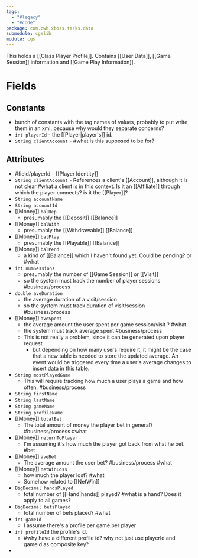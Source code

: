 ```yaml
---
tags:
  - "#legacy"
  - "#code"
package: com.cwh.xboss.tasks.data
submodule: cgslib
module: cgs
---
```

This holds a [[Class Player Profile]]. 
Contains [[User Data]], [[Game Session]] information and  [[Game Play Information]].

# Fields
## Constants
- bunch of constants with the tag names of values, probably to put write them in an xml, because why would they separate concerns?
- `int playerId` - the [[Player|player's]] id.
- `String clientAccount` - #what is this supposed to be for?
## Attributes
- #field/playerId  - [[Player Identity]]  
- `String clientAccount` - References a client's [[Account]], although it is not clear #what a client is in this context. Is it an [[Affiliate]] through which the player connects? is it the [[Player]]? 
- `String accountName`
- `String accountId`
- [[Money]] `balDep`
	- presumably the [[Deposit]] [[Balance]]
- [[Money]] `balWith` 
	- presumably the [[Withdrawable]] [[Balance]]
- [[Money]] `balPlay`
	- presumably the [[Playable]] [[Balance]]
- [[Money]] `balPend`
	- a kind of [[Balance]] which I haven't found yet. Could be pending? or #what 
- `int numSessions` 
	- presumably the number of [[Game Session]] or [[Visit]]
	- so the system must track the number of player sessions #business/process 
- `double aveDuration`
	- the average duration of a visit/session
	- so the system must track duration of visit/session #business/process 
- [[Money]] `aveSpent` 
	- the average amount the user spent per game session/visit ? #what 
	- the system must track average spent #business/process 
	- This is not really a problem, since it can be generated upon player request
		- but depending on how many users require it, it might be the case that a new table is needed to store the updated average. An event would be triggered every time a user's average changes to insert data in this table.
- `String mostPlayedGame`
	- This will require tracking how much a user plays a game and how often. #business/process 
- `String firstName` 
- `String lastName`
- `String gameName`
- `String profileName`
- [[Money]] `totalBet`
	- The total amount of money the player bet in general? #business/process  #what 
- [[Money]] `returnToPlayer`
	- I'm assuming it's how much the player got back from what he bet. #bet
- [[Money]] `aveBet`
	- The average amount the user bet? #business/process #what 
- [[Money]] `netWinLoss` 
	- how much the player lost? #what 
	- Somehow related to [[NetWin]]
- `BigDecimal handsPlayed` 
	- total number of [[Hand|hands]] played? #what is a hand? Does it apply to all games?
- `BigDecimal betsPlayed`
	- total number of bets placed? #what 
- `int gameId`
	- I assume there's a profile per game per player
- `int profileId` the profile's id. 
	- #why have a different profile id? why not just use playerId and gameId as composite key?
- 